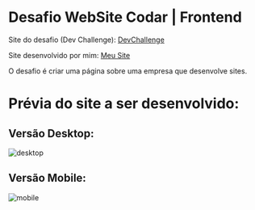# Desafio WebSite Codar | Frontend

Site do desafio (Dev Challenge): <a href="https://devchallenge.com.br/challenges/5ed47992adee277fae224a0b/details" target="_blank">DevChallenge</a>

Site desenvolvido por mim: <a href="https://codar-challenge.vercel.app/" target="_blank">Meu Site</a>

O desafio é criar uma página sobre uma empresa que desenvolve sites.

# Prévia do site a ser desenvolvido:
## Versão Desktop:

![desktop](https://user-images.githubusercontent.com/49801321/135285458-efddc2e8-b1a3-49ca-a371-eb895444490a.png)

## Versão Mobile:

![mobile](https://user-images.githubusercontent.com/49801321/135285628-d822c157-c221-41cb-bb1a-5d69da4d6144.png)
